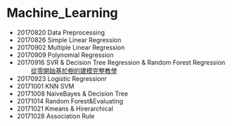 # Machine_Learning
+ 20170820 Data Preprocessing
+ 20170826 Simple Linear Regression  
+ 20170902 Multiple Linear Regression
+ 20170909 Polynomial Regression
+ 20170916 SVR & Decision Tree Regression & Random Forest Regression <br>
               [從零開始基於樹的建模完整教學](https://kknews.cc/news/rgmb3x.html)<br>
+ 20170923 Logistic Regressionr <br>
+ 20171001 KNN SVM <br>
+ 20171008 NaiveBayes & Decision Tree <br>
+ 20171014 Random Forest&Evaluating<br>
+ 20171021 Kmeans & Hirerarchical<br>
+ 20171028 Association Rule<br>
